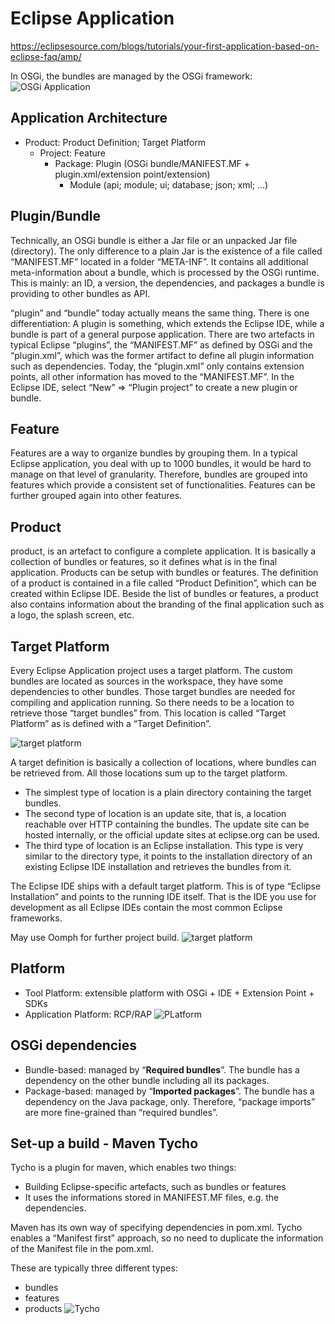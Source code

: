 # Eclipse Application
https://eclipsesource.com/blogs/tutorials/your-first-application-based-on-eclipse-faq/amp/

In OSGi, the bundles are managed by the OSGi framework:
![OSGi Application](https://eclipsesource.com/wp-content/uploads/2016/04/image05.png)

## Application Architecture
- Product: Product Definition; Target Platform
    - Project: Feature
        - Package: Plugin (OSGi bundle/MANIFEST.MF + plugin.xml/extension point/extension)
            - Module (api; module; ui; database; json; xml; ...)
            

## Plugin/Bundle
Technically, an OSGi bundle is either a Jar file or an unpacked Jar file (directory). The only difference to a plain Jar is the existence of a file called “MANIFEST.MF” located in a folder “META-INF”. It contains all additional meta-information about a bundle, which is processed by the OSGi runtime. This is mainly: an ID, a version, the dependencies, and packages a bundle is providing to other bundles as API.

“plugin” and “bundle” today actually means the same thing. There is one differentiation: A plugin is something, which extends the Eclipse IDE, while a bundle is part of a general purpose application. There are two artefacts in typical Eclipse “plugins”, the “MANIFEST.MF” as defined by OSGi and the “plugin.xml”, which was the former artifact to define all plugin information such as dependencies. Today, the “plugin.xml” only contains extension points, all other information has moved to the “MANIFEST.MF”. In the Eclipse IDE, select “New” => “Plugin project” to create a new plugin or bundle.

## Feature
Features are a way to organize bundles by grouping them. In a typical Eclipse application, you deal with up to 1000 bundles, it would be hard to manage on that level of granularity. Therefore, bundles are grouped into features which provide a consistent set of functionalities. Features can be further grouped again into other features.

## Product
product, is an artefact to configure a complete application. It is basically a collection of bundles or features, so it defines what is in the final application. Products can be setup with bundles or features. The definition of a product is contained in a file called “Product Definition”, which can be created within Eclipse IDE. Beside the list of bundles or features, a product also contains information about the branding of the final application such as a logo, the splash screen, etc.


## Target Platform
Every Eclipse Application project uses a target platform. The custom bundles are located as sources in the workspace, they have some dependencies to other bundles. Those target bundles are needed for compiling and application running. So there needs to be a location to retrieve those “target bundles” from. This location is called “Target Platform” as is defined with a “Target Definition”.

![target platform](https://eclipsesource.com/wp-content/uploads/2016/04/image06.png)

A target definition is basically a collection of locations, where bundles can be retrieved from. All those locations sum up to the target platform.
- The simplest type of location is a plain directory containing the target bundles.
- The second type of location is an update site, that is, a location reachable over HTTP containing the bundles. The update site can be hosted internally, or the official update sites at eclipse.org can be used. 
- The third type of location is an Eclipse installation. This type is very similar to the directory type, it points to the installation directory of an existing Eclipse IDE installation and retrieves the bundles from it.

The Eclipse IDE ships with a default target platform. This is of type “Eclipse Installation” and points to the running IDE itself. That is the IDE you use for development as all Eclipse IDEs contain the most common Eclipse frameworks. 

May use Oomph for further project build.
![target platform](https://eclipsesource.com/wp-content/uploads/2016/04/image07-768x442.png)


## Platform
- Tool Platform: extensible platform with OSGi + IDE + Extension Point + SDKs
- Application Platform: RCP/RAP
![PLatform](https://eclipsesource.com/wp-content/uploads/2016/04/image09.png) 


## OSGi dependencies

- Bundle-based: managed by “**Required bundles**”. The bundle has a dependency on the other bundle including all its packages.
- Package-based: managed by “**Imported packages**”. The bundle has a dependency on the Java package, only. Therefore, “package imports” are more fine-grained than “required bundles”.

## Set-up a build - Maven Tycho
Tycho is a plugin for maven, which enables two things:
- Building Eclipse-specific artefacts, such as bundles or features
- It uses the informations stored in MANIFEST.MF files, e.g. the dependencies.

Maven has its own way of specifying dependencies in pom.xml. Tycho enables a “Manifest first” approach,
so no need to duplicate the information of the Manifest file in the pom.xml.

These are typically three different types: 
- bundles
- features
- products
![Tycho](https://eclipsesource.com/wp-content/uploads/2016/04/image08.png)
